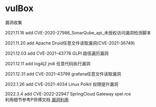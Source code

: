 # vulBox
漏洞收集


2021.11.16 add CVE-2020-27986_SonarQube_api_未授权访问漏洞检测脚本

2021.11.20 add Apache Druid任意文件读取漏洞(CVE-2021-36749)

2021.12.03 add CVE-2021-43778 GLPI 路径遍历漏洞

2021.12.11 add log4j2 jndi 任意代码执行漏洞

2021.12.31 add CVE-2021-43798 grafana任意文件读取漏洞

2022.1.26 add CVE-2021-4034 Linux Polkit 权限提升漏洞

2022.3.4 add CVE-2022-22947 SpringCloud Gateway spel rce  
利用细节参考P师傅文档 [漏洞利用](https://github.com/d-rn/vulhub/blob/master/spring/CVE-2022-22947/README.zh-cn.md)
